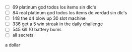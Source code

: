 - [ ] 69 platinum god todos los items sin dlc's
- [ ] 84 real platinum god todos los items de verdad sin dlc's
- [ ] 148 the d4 blow up 30 slot machine
- [ ] 336 get a 5 win streak in the daily challenge
- [ ] 545 kill 10 battery bums
- [ ] all secrets

a dollar
